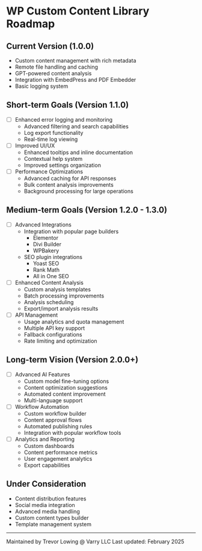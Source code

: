 # WP Custom Content Library Roadmap

## Current Version (1.0.0)
- Custom content management with rich metadata
- Remote file handling and caching
- GPT-powered content analysis
- Integration with EmbedPress and PDF Embedder
- Basic logging system

## Short-term Goals (Version 1.1.0)
- [ ] Enhanced error logging and monitoring
  - Advanced filtering and search capabilities
  - Log export functionality
  - Real-time log viewing
- [ ] Improved UI/UX
  - Enhanced tooltips and inline documentation
  - Contextual help system
  - Improved settings organization
- [ ] Performance Optimizations
  - Advanced caching for API responses
  - Bulk content analysis improvements
  - Background processing for large operations

## Medium-term Goals (Version 1.2.0 - 1.3.0)
- [ ] Advanced Integrations
  - Integration with popular page builders
    - Elementor
    - Divi Builder
    - WPBakery
  - SEO plugin integrations
    - Yoast SEO
    - Rank Math
    - All in One SEO
- [ ] Enhanced Content Analysis
  - Custom analysis templates
  - Batch processing improvements
  - Analysis scheduling
  - Export/import analysis results
- [ ] API Management
  - Usage analytics and quota management
  - Multiple API key support
  - Fallback configurations
  - Rate limiting and optimization

## Long-term Vision (Version 2.0.0+)
- [ ] Advanced AI Features
  - Custom model fine-tuning options
  - Content optimization suggestions
  - Automated content improvement
  - Multi-language support
- [ ] Workflow Automation
  - Custom workflow builder
  - Content approval flows
  - Automated publishing rules
  - Integration with popular workflow tools
- [ ] Analytics and Reporting
  - Custom dashboards
  - Content performance metrics
  - User engagement analytics
  - Export capabilities

## Under Consideration
- Content distribution features
- Social media integration
- Advanced media handling
- Custom content types builder
- Template management system

---
Maintained by Trevor Lowing @ Varry LLC
Last updated: February 2025
